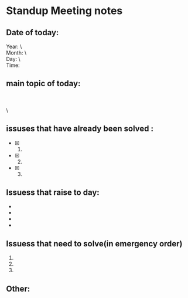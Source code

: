 # Standup Meeting notes
## Date of today:
 Year:
 \        
 Month:
 \      
 Day:
 \        
 Time:


## main topic of today:
\
\
\


## issuses that have already been solved :
- [x] 1.
- [x] 2.
- [x] 3. 


## Issuess that raise to day:

 *
 *
 *
 *




## Issuess that need to solve(in emergency order)
 1.
 2.
 3.



## Other: 

